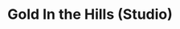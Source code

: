 ---
title: Gold In the Hills (Studio)
year: 1954
opening_date: 1954-03-24
closing_date: 1954-04-03
layout: productions
image:
image_caption:
image_credit:
playbill: 
category: 
details:
  Theatre: Theatre Jacksonville
  Venue: Little Theatre
cast:
  A Derelict: Marvin Edwards
  Barbara Stanley: Rose Marie Regero
  Big Mike Slattery: Norman Rickard
  Bill the Dip: Mike Skarry
  Can Can Dancer: 
    - Kathryn Whitson
    - Eleanor Cadle
    - Mervyn Rickard
  Chuck Conners: John L. Maher
  Edith Vanderlop: Connie Hall
  Happy: Don Anderson
  Hiram Stanley: Ray Winstead
  Irene: Lynn Ross
  Izzy: James Beach
  James H. Glue: Harry Courson
  Jenkins: John L. Maher
  John Dalton: Philip Munier
  Little Tommy: 
    - Judy Bartley
    - Cary Yales
  Lizzie Jones: Mildred Thomas
  Maggie: Millie Barnert
  Mamie: Mervyn Rickard
  Mrs. Vanderlop: Irene Avera
  Nell Stanley: Lynne Stephenson
  Old Kate: Elaine Barnert
  One Punch Dugan: Henry Bittman
  Pearl: Sue Upshaw
  Peter the Rat: Arnold Resnick
  Reginald Vanderlop: Sidney Berman
  Richard Murgatroyd: Neil Medlock
  Rose Robinson: Sada Knox Haynes
  Sam Slade: John Tinny
  Slick Steve: James Hicken
  Susie: Martha Wages
  The Professor: John Duss
crew:
  Assistant Stage Manager: Nancy Kossow
  Bar Painting: Jay Harder
  Coordinating Director: Fritz Ashworth
  Costume Assistant:
    - Emily Parrish
    - Margaret Davis
    - Lorraine Stuart
    - Lena Regero
    - Ouida Stephenson
  Costume Chairman: Dorothy Whitson
  Dance Director: Mervyn Rickard
  Director: John W. Conner, Jr.
  Gay Nineties Usher:
    - Jackie Bailey
    - Carolyn Hickens
    - Betty Carol Flanniken
    - Bobbie Davis
    - Janice Van de Velde
    - Sylvia Bolasky
    - Shirley Jackson
  Gay Nineties Ushers Chairman: Eleanor Yeager
  Host:
    - Harry Courson
    - Sidney Berman
  Incidental music: Frank Ridge
  Lighting:
    - Barbara Meyer
    - Frank Lebaito
  Lobby Décor:
    - Jay Harder
    - Hobson Blackmon
  Make-up Assistant:
    - Helen Austin
    - Mary Sandlin
    - Anita Stock
    - Eleanor Allen
    - Minnie Lee Jones
    - Martha Wages
    - Mary Wallis
    - Shirley Jackson
  Make-up Chairman: Connie Hall
  Olio Curtain: Bob Green
  Program: Dick Bullock
  Properties Assistant:
    - Shirley Vetter
    - Toni Martin
  Properties Chairman: Beverly Rome
  Rehearsal Assistant: Minnie Lee Jones
  Scenery Designer: Elva Stein
  Set and Construction:
    - Fritz Ashworth
    - Ellis Barnert
    - Melvin Barnert
    - Amand Ball
    - Dick Bullock
    - Jerry Bernstein
    - Norman Rickard
    - Mervyn Rickard
    - Harry Courson
    - Harold Robinson
    - Happy Gift
    - Martha Wages
    - Minnie Lee Jones
    - Russ Gilbert
    - Bill Winseman
    - Beverly Rome
    - Larry Glick
    - Norman Friedman
    - Marvin Edwards
    - Sue Upshaw
    - Mike Skarry
    - Don Anderson
    - James Hicken
    - Barbara Meyer
    - Lynn Ross
    - Paul Snyder
    - Phil Munier
    - Anita Stock
    - Eleanor Allen
    - Jim Ashworth
    - Frank Lebaito
    - Carol Voegel
    - Audra Sebastian
    - Frank Ridge
    - G.H. Stein
  Sound Effects: Dennis Stuart
  Stage Manager: Marvin Edwards
  Technical Adviser: George Ramsey
orchestra:
external_links:
---